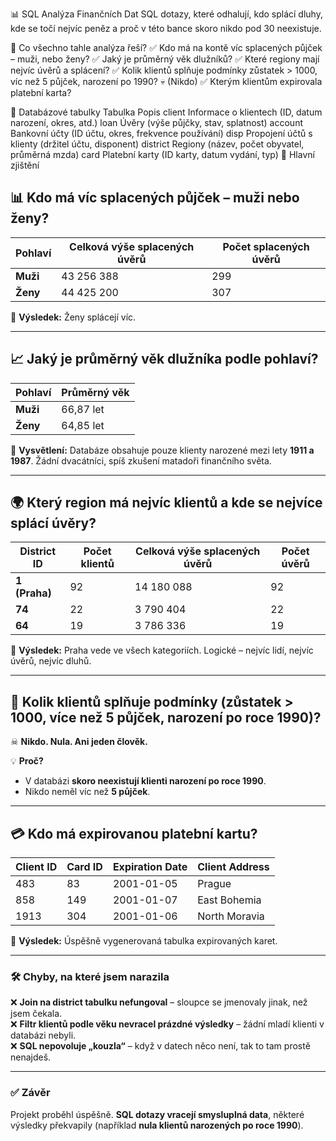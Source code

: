 📊 SQL Analýza Finančních Dat
SQL dotazy, které odhalují, kdo splácí dluhy, kde se točí nejvíc peněz a proč v této bance skoro nikdo pod 30 neexistuje.

📌 Co všechno tahle analýza řeší?
✅ Kdo má na kontě víc splacených půjček – muži, nebo ženy?
✅ Jaký je průměrný věk dlužníků?
✅ Které regiony mají nejvíc úvěrů a splácení?
✅ Kolik klientů splňuje podmínky zůstatek > 1000, víc než 5 půjček, narození po 1990?
💀 (Nikdo)
✅ Kterým klientům expirovala platební karta?

📂 Databázové tabulky
Tabulka	Popis
client	Informace o klientech (ID, datum narození, okres, atd.)
loan	Úvěry (výše půjčky, stav, splatnost)
account	Bankovní účty (ID účtu, okres, frekvence používání)
disp	Propojení účtů s klienty (držitel účtu, disponent)
district	Regiony (název, počet obyvatel, průměrná mzda)
card	Platební karty (ID karty, datum vydání, typ)
🔎 Hlavní zjištění
## 📊 Kdo má víc splacených půjček – muži nebo ženy?

| Pohlaví | Celková výše splacených úvěrů | Počet splacených úvěrů |
|---------|------------------------------|------------------------|
| **Muži**  | 43 256 388 | 299 |
| **Ženy**  | 44 425 200 | 307 |

🔎 **Výsledek:** Ženy splácejí víc.

---

## 📈 Jaký je průměrný věk dlužníka podle pohlaví?

| Pohlaví | Průměrný věk |
|---------|-------------|
| **Muži**  | 66,87 let |
| **Ženy**  | 64,85 let |

🧐 **Vysvětlení:** Databáze obsahuje pouze klienty narozené mezi lety **1911 a 1987**. Žádní dvacátníci, spíš zkušení matadoři finančního světa.

---

## 🌍 Který region má nejvíc klientů a kde se nejvíce splácí úvěry?

| District ID | Počet klientů | Celková výše splacených úvěrů | Počet úvěrů |
|------------|--------------|------------------------------|-------------|
| **1 (Praha)** | 92 | 14 180 088 | 92 |
| **74**      | 22 | 3 790 404 | 22 |
| **64**      | 19 | 3 786 336 | 19 |

📌 **Výsledek:** Praha vede ve všech kategoriích. Logické – nejvíc lidí, nejvíc úvěrů, nejvíc dluhů.

---

## 🏦 Kolik klientů splňuje podmínky (zůstatek > 1000, více než 5 půjček, narození po roce 1990)?

☠ **Nikdo. Nula. Ani jeden člověk.**

💡 **Proč?**  
- V databázi **skoro neexistují klienti narození po roce 1990**.  
- Nikdo neměl víc než **5 půjček**. 

---

## 💳 Kdo má expirovanou platební kartu?

| Client ID | Card ID | Expiration Date | Client Address |
|-----------|---------|----------------|---------------|
| 483 | 83  | 2001-01-05 | Prague |
| 858 | 149 | 2001-01-07 | East Bohemia |
| 1913 | 304 | 2001-01-06 | North Moravia |

📌 **Výsledek:** Úspěšně vygenerovaná tabulka expirovaných karet. 

---

### 🛠 **Chyby, na které jsem narazila**
❌ **Join na district tabulku nefungoval** – sloupce se jmenovaly jinak, než jsem čekala.  
❌ **Filtr klientů podle věku nevracel prázdné výsledky** – žádní mladí klienti v databázi nebyli.  
❌ **SQL nepovoluje „kouzla“** – když v datech něco není, tak to tam prostě nenajdeš.

---

### ✅ **Závěr**
Projekt proběhl úspěšně. **SQL dotazy vracejí smysluplná data**, některé výsledky překvapily (například **nula klientů narozených po roce 1990**).
